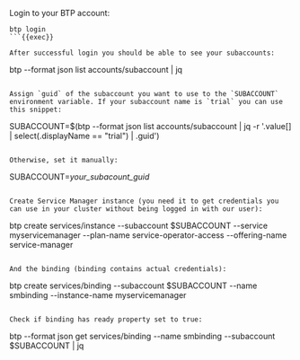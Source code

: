 Login to your BTP account:

```
btp login
```{{exec}}

After successful login you should be able to see your subaccounts:
```
btp --format json list accounts/subaccount | jq
```{{exec}}

Assign `guid` of the subaccount you want to use to the `SUBACCOUNT` environment variable. If your subaccount name is `trial` you can use this snippet:
```
SUBACCOUNT=$(btp --format json list accounts/subaccount | jq -r '.value[] | select(.displayName == "trial") | .guid')
```{{exec}}

Otherwise, set it manually:
```
SUBACCOUNT=_your_subacount_guid_
```

Create Service Manager instance (you need it to get credentials you can use in your cluster without being logged in with our user):
```
btp create services/instance --subaccount $SUBACCOUNT --service myservicemanager --plan-name service-operator-access --offering-name service-manager
```{{exec}}

And the binding (binding contains actual credentials):
```
btp create services/binding --subaccount $SUBACCOUNT --name smbinding --instance-name myservicemanager
```{{exec}}

Check if binding has ready property set to true:
```
btp --format json  get services/binding --name smbinding --subaccount $SUBACCOUNT | jq
```{{exec}}
